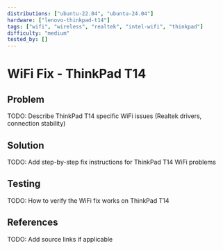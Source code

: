 ```yaml
---
distributions: ["ubuntu-22.04", "ubuntu-24.04"]
hardware: ["lenovo-thinkpad-t14"]
tags: ["wifi", "wireless", "realtek", "intel-wifi", "thinkpad"]
difficulty: "medium"
tested_by: []
---
```


# WiFi Fix - ThinkPad T14

## Problem

TODO: Describe ThinkPad T14 specific WiFi issues (Realtek drivers, connection stability)

## Solution

TODO: Add step-by-step fix instructions for ThinkPad T14 WiFi problems

## Testing

TODO: How to verify the WiFi fix works on ThinkPad T14

## References

TODO: Add source links if applicable
